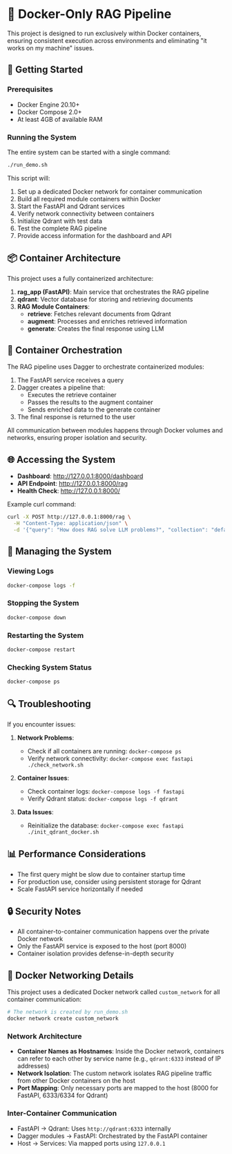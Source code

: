 # 🐳 Docker-Only RAG Pipeline 

This project is designed to run exclusively within Docker containers, ensuring consistent execution across environments and eliminating "it works on my machine" issues.

## 🚀 Getting Started

### Prerequisites

- Docker Engine 20.10+
- Docker Compose 2.0+
- At least 4GB of available RAM

### Running the System

The entire system can be started with a single command:

```bash
./run_demo.sh
```

This script will:

1. Set up a dedicated Docker network for container communication
2. Build all required module containers within Docker
3. Start the FastAPI and Qdrant services
4. Verify network connectivity between containers
5. Initialize Qdrant with test data
6. Test the complete RAG pipeline
7. Provide access information for the dashboard and API

## 📦 Container Architecture

This project uses a fully containerized architecture:

1. **rag_app (FastAPI)**: Main service that orchestrates the RAG pipeline
2. **qdrant**: Vector database for storing and retrieving documents
3. **RAG Module Containers**:
   - **retrieve**: Fetches relevant documents from Qdrant
   - **augment**: Processes and enriches retrieved information 
   - **generate**: Creates the final response using LLM

## 🔄 Container Orchestration

The RAG pipeline uses Dagger to orchestrate containerized modules:

1. The FastAPI service receives a query
2. Dagger creates a pipeline that:
   - Executes the retrieve container
   - Passes the results to the augment container
   - Sends enriched data to the generate container
3. The final response is returned to the user

All communication between modules happens through Docker volumes and networks, ensuring proper isolation and security.

## 🌐 Accessing the System

- **Dashboard**: http://127.0.0.1:8000/dashboard
- **API Endpoint**: http://127.0.0.1:8000/rag
- **Health Check**: http://127.0.0.1:8000/

Example curl command:
```bash
curl -X POST http://127.0.0.1:8000/rag \
  -H "Content-Type: application/json" \
  -d '{"query": "How does RAG solve LLM problems?", "collection": "default"}'
```

## 🧰 Managing the System

### Viewing Logs

```bash
docker-compose logs -f
```

### Stopping the System

```bash
docker-compose down
```

### Restarting the System

```bash
docker-compose restart
```

### Checking System Status

```bash
docker-compose ps
```

## 🔍 Troubleshooting

If you encounter issues:

1. **Network Problems**: 
   - Check if all containers are running: `docker-compose ps`
   - Verify network connectivity: `docker-compose exec fastapi ./check_network.sh`

2. **Container Issues**:
   - Check container logs: `docker-compose logs -f fastapi`
   - Verify Qdrant status: `docker-compose logs -f qdrant`

3. **Data Issues**:
   - Reinitialize the database: `docker-compose exec fastapi ./init_qdrant_docker.sh`

## 📊 Performance Considerations

- The first query might be slow due to container startup time
- For production use, consider using persistent storage for Qdrant
- Scale FastAPI service horizontally if needed

## 🔒 Security Notes

- All container-to-container communication happens over the private Docker network
- Only the FastAPI service is exposed to the host (port 8000)
- Container isolation provides defense-in-depth security

## 🔌 Docker Networking Details

This project uses a dedicated Docker network called `custom_network` for all container communication:

```bash
# The network is created by run_demo.sh
docker network create custom_network
```

### Network Architecture

- **Container Names as Hostnames**: Inside the Docker network, containers can refer to each other by service name (e.g., `qdrant:6333` instead of IP addresses)
- **Network Isolation**: The custom network isolates RAG pipeline traffic from other Docker containers on the host
- **Port Mapping**: Only necessary ports are mapped to the host (8000 for FastAPI, 6333/6334 for Qdrant)

### Inter-Container Communication

- FastAPI → Qdrant: Uses `http://qdrant:6333` internally
- Dagger modules → FastAPI: Orchestrated by the FastAPI container
- Host → Services: Via mapped ports using `127.0.0.1`
